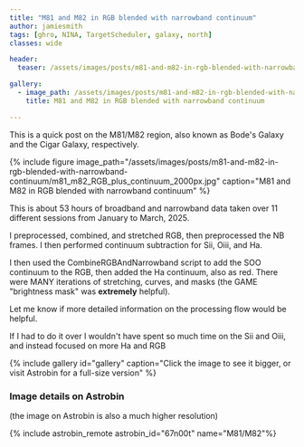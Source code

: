 ```yaml
---
title: "M81 and M82 in RGB blended with narrowband continuum"
author: jamiesmith
tags: [ghro, NINA, TargetScheduler, galaxy, north]
classes: wide

header:
  teaser: /assets/images/posts/m81-and-m82-in-rgb-blended-with-narrowband-continuum/m81_m82_RGB_plus_continuum_2000px.jpg

gallery:
  - image_path: /assets/images/posts/m81-and-m82-in-rgb-blended-with-narrowband-continuum/m81_m82_RGB_plus_continuum_2000px.jpg
    title: M81 and M82 in RGB blended with narrowband continuum

---
```


This is a quick post on the M81/M82 region, also known as Bode's Galaxy and the Cigar Galaxy, respectively.

<!--more-->

{%
  include figure image_path="/assets/images/posts/m81-and-m82-in-rgb-blended-with-narrowband-continuum/m81_m82_RGB_plus_continuum_2000px.jpg"
  caption="M81 and M82 in RGB blended with narrowband continuum"
%}

This is about 53 hours of broadband and narrowband data taken over 11 different sessions from January to March, 2025.

I preprocessed, combined, and stretched RGB, then preprocessed the NB frames. I then performed continuum subtraction for Sii, Oiii, and Ha.

I then used the CombineRGBAndNarrowband script to add the SOO continuum to the RGB, then added the Ha continuum, also as red. There were MANY iterations of stretching, curves, and masks (the GAME "brightness mask" was __extremely__ helpful).

Let me know if more detailed information on the processing flow would be helpful.

If I had to do it over I wouldn't have spent so much time on the Sii and Oiii, and instead focused on more Ha and RGB

{% include gallery id="gallery" caption="Click the image to see it bigger, or visit Astrobin for a full-size version" %}

### Image details on Astrobin
(the image on Astrobin is also a much higher resolution)

{% include astrobin_remote astrobin_id="67n00t" name="M81/M82"%}


